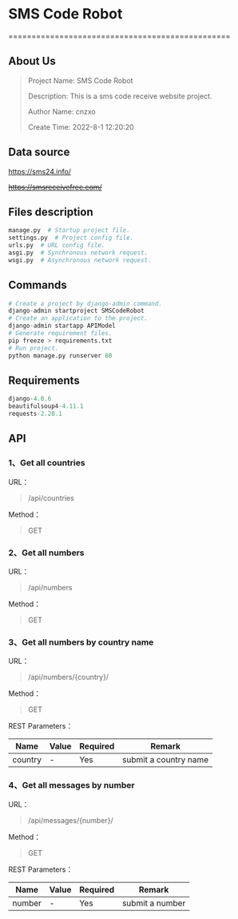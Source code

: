 # SMS Code Robot

================================================

## About Us

> Project Name: SMS Code Robot
> 
> Description: This is a sms code receive website project.
> 
> Author Name: cnzxo
> 
> Create Time: 2022-8-1 12:20:20

## Data source

https://sms24.info/

~~https://smsreceivefree.com/~~

## Files description

```python
manage.py  # Startup project file.
settings.py  # Project config file.
urls.py  # URL config file.
asgi.py  # Synchronous network request.
wsgi.py  # Asynchronous network request.
```

## Commands

```python
# Create a project by django-admin command.
django-admin startproject SMSCodeRobot
# Create an application to the project.
django-admin startapp APIModel
# Generate requirement files.
pip freeze > requirements.txt
# Run project.
python manage.py runserver 80
```

## Requirements

```python
django-4.0.6
beautifulsoup4-4.11.1
requests-2.28.1
```

## API

### 1、Get all countries

URL：

> /api/countries

Method：

> GET

### 2、Get all numbers

URL：

> /api/numbers

Method：

> GET

### 3、Get all numbers by country name

URL：

> /api/numbers/{country}/

Method：

> GET

REST Parameters：

| Name    | Value | Required | Remark                |
|---------|-------|----------|-----------------------|
| country | -     | Yes      | submit a country name |

### 4、Get all messages by number

URL：

> /api/messages/{number}/

Method：

> GET

REST Parameters：

| Name   | Value | Required | Remark          |
|--------|-------|----------|-----------------|
| number | -     | Yes      | submit a number |
